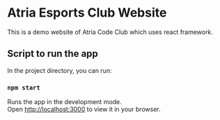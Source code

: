 # Atria Esports Club Website

This is a demo website of Atria Code Club which uses react framework.

## Script to run the app

In the project directory, you can run:

### `npm start`

Runs the app in the development mode.\
Open [http://localhost:3000](http://localhost:3000) to view it in your browser.
